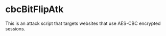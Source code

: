 # cbcBitFlipAtk
This is an attack script that targets websites that use AES-CBC encrypted sessions.
